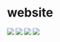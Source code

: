 # website 
![](https://img.shields.io/badge/my-website-blueviolet.svg) ![](https://img.shields.io/badge/who-cares-lightgrey.svg) ![](https://img.shields.io/badge/get%20back-to%20work-blue.svg) ![](https://img.shields.io/badge/-yay-red.svg)
